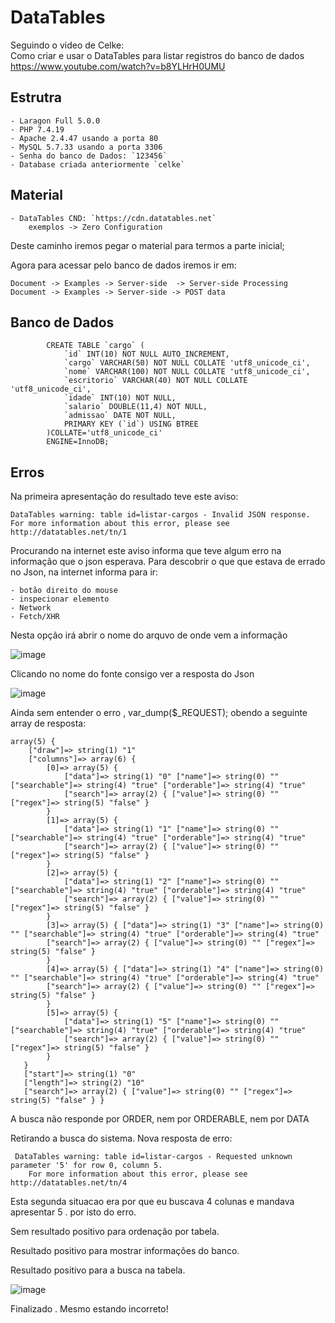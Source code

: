 # DataTables

Seguindo o video de Celke:  
    Como criar e usar o DataTables para listar registros do banco de dados  
    https://www.youtube.com/watch?v=b8YLHrH0UMU

## Estrutra
    - Laragon Full 5.0.0
    - PHP 7.4.19
    - Apache 2.4.47 usando a porta 80
    - MySQL 5.7.33 usando a porta 3306
    - Senha do banco de Dados: `123456`
    - Database criada anteriormente `celke`

## Material
    - DataTables CND: `https://cdn.datatables.net`
        exemplos -> Zero Configuration

Deste caminho iremos pegar o material para termos a parte inicial;

Agora para acessar pelo banco de dados iremos ir em: 
    
    Document -> Examples -> Server-side  -> Server-side Processing 
    Document -> Examples -> Server-side -> POST data 

## Banco de Dados 

            CREATE TABLE `cargo` (
                `id` INT(10) NOT NULL AUTO_INCREMENT,
                `cargo` VARCHAR(50) NOT NULL COLLATE 'utf8_unicode_ci',
                `nome` VARCHAR(100) NOT NULL COLLATE 'utf8_unicode_ci',
                `escritorio` VARCHAR(40) NOT NULL COLLATE 'utf8_unicode_ci',
                `idade` INT(10) NOT NULL,
                `salario` DOUBLE(11,4) NOT NULL,
                `admissao` DATE NOT NULL,
                PRIMARY KEY (`id`) USING BTREE
            )COLLATE='utf8_unicode_ci'
            ENGINE=InnoDB;
            
            
   
## Erros

Na primeira apresentação do resultado teve este aviso:

    DataTables warning: table id=listar-cargos - Invalid JSON response. For more information about this error, please see http://datatables.net/tn/1

Procurando na internet este aviso informa que teve algum erro na informação que o json esperava. 
Para descobrir o que que estava de errado no Json, na internet informa para ir:

    - botão direito do mouse
    - inspecionar elemento 
    - Network
    - Fetch/XHR
Nesta opção irá abrir o nome do arquvo de onde vem a informação  

![image](https://user-images.githubusercontent.com/1613816/163724422-c8249ba7-af05-4a27-8a46-fedf7788e4d8.png)

Clicando no nome do fonte  consigo ver a resposta do Json 

![image](https://user-images.githubusercontent.com/1613816/163724476-3157ee99-cdf7-4096-a146-2b0363697643.png)

Ainda sem entender o erro ,  var_dump($_REQUEST); obendo a seguinte array de resposta:

    array(5) { 
        ["draw"]=> string(1) "1"
        ["columns"]=> array(6) { 
            [0]=> array(5) { 
                ["data"]=> string(1) "0" ["name"]=> string(0) "" ["searchable"]=> string(4) "true" ["orderable"]=> string(4) "true" 
                ["search"]=> array(2) { ["value"]=> string(0) "" ["regex"]=> string(5) "false" } 
            } 
            [1]=> array(5) { 
                ["data"]=> string(1) "1" ["name"]=> string(0) "" ["searchable"]=> string(4) "true" ["orderable"]=> string(4) "true" 
                ["search"]=> array(2) { ["value"]=> string(0) "" ["regex"]=> string(5) "false" } 
            } 
            [2]=> array(5) {
                ["data"]=> string(1) "2" ["name"]=> string(0) "" ["searchable"]=> string(4) "true" ["orderable"]=> string(4) "true" 
                ["search"]=> array(2) { ["value"]=> string(0) "" ["regex"]=> string(5) "false" }
            } 
            [3]=> array(5) { ["data"]=> string(1) "3" ["name"]=> string(0) "" ["searchable"]=> string(4) "true" ["orderable"]=> string(4) "true" 
            ["search"]=> array(2) { ["value"]=> string(0) "" ["regex"]=> string(5) "false" }
            } 
            [4]=> array(5) { ["data"]=> string(1) "4" ["name"]=> string(0) "" ["searchable"]=> string(4) "true" ["orderable"]=> string(4) "true" 
            ["search"]=> array(2) { ["value"]=> string(0) "" ["regex"]=> string(5) "false" } 
            }
            [5]=> array(5) { 
                ["data"]=> string(1) "5" ["name"]=> string(0) "" ["searchable"]=> string(4) "true" ["orderable"]=> string(4) "true" 
                ["search"]=> array(2) { ["value"]=> string(0) "" ["regex"]=> string(5) "false" } 
            } 
       } 
       ["start"]=> string(1) "0" 
       ["length"]=> string(2) "10" 
       ["search"]=> array(2) { ["value"]=> string(0) "" ["regex"]=> string(5) "false" } }
       
 
 A busca não responde por ORDER,  nem por ORDERABLE,  nem por DATA
 
 Retirando a busca do sistema. Nova resposta de erro:
 
     DataTables warning: table id=listar-cargos - Requested unknown parameter '5' for row 0, column 5. 
        For more information about this error, please see http://datatables.net/tn/4


Esta segunda situacao era por que eu buscava 4 colunas e mandava apresentar 5  . por isto do erro.

Sem resultado positivo para ordenação por tabela. 

Resultado positivo para mostrar informações do banco. 

Resultado positivo para a busca na tabela. 

![image](https://user-images.githubusercontent.com/1613816/163730211-6746569e-35c2-483b-840c-1d4c5bb206e9.png)


Finalizado . Mesmo estando incorreto!
